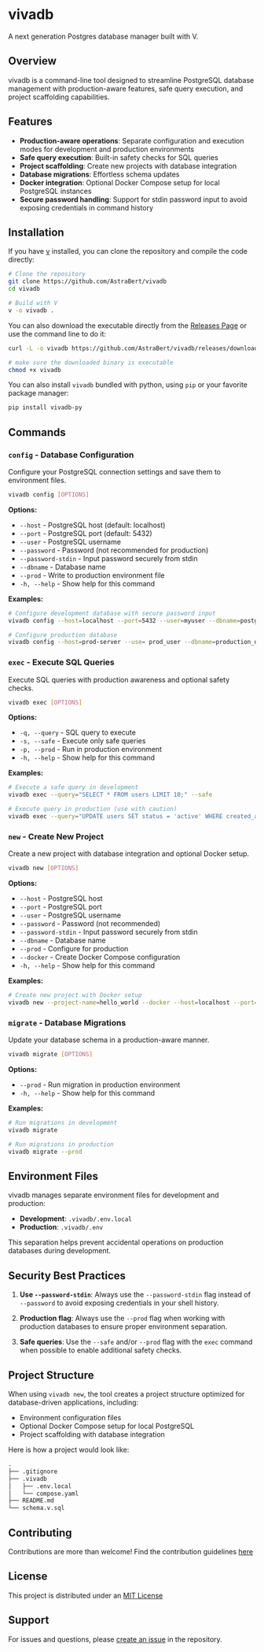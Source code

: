 # vivadb

A next generation Postgres database manager built with V.

## Overview

vivadb is a command-line tool designed to streamline PostgreSQL database management with production-aware features, safe query execution, and project scaffolding capabilities.

## Features

- **Production-aware operations**: Separate configuration and execution modes for development and production environments
- **Safe query execution**: Built-in safety checks for SQL queries
- **Project scaffolding**: Create new projects with database integration
- **Database migrations**: Effortless schema updates
- **Docker integration**: Optional Docker Compose setup for local PostgreSQL instances
- **Secure password handling**: Support for stdin password input to avoid exposing credentials in command history

## Installation

If you have [v](https://vlang.io) installed, you can clone the repository and compile the code directly:

```bash
# Clone the repository
git clone https://github.com/AstraBert/vivadb
cd vivadb

# Build with V
v -o vivadb .
```

You can also download the executable directly from the [Releases Page](https://github.com/AstraBert/vivadb/releases) or use the command line to do it:

```bash
curl -L -o vivadb https://github.com/AstraBert/vivadb/releases/download/<version>/vivadb-<os> ## e.g. https://github.com/AstraBert/vivadb/releases/download/0.1.1/vivadb-linux

# make sure the downloaded binary is executable
chmod +x vivadb
```

You can also install `vivadb` bundled with python, using `pip` or your favorite package manager:

```bash
pip install vivadb-py
```

## Commands

### `config` - Database Configuration

Configure your PostgreSQL connection settings and save them to environment files.

```bash
vivadb config [OPTIONS]
```

**Options:**

- `--host` - PostgreSQL host (default: localhost)
- `--port` - PostgreSQL port (default: 5432)
- `--user` - PostgreSQL username
- `--password` - Password (not recommended for production)
- `--password-stdin` - Input password securely from stdin
- `--dbname` - Database name
- `--prod` - Write to production environment file
- `-h, --help` - Show help for this command

**Examples:**

```bash
# Configure development database with secure password input
vivadb config --host=localhost --port=5432 --user=myuser --dbname=postgres --password-stdin

# Configure production database
vivadb config --host=prod-server --use= prod_user --dbname=production_db --prod --password-stdin
```

### `exec` - Execute SQL Queries

Execute SQL queries with production awareness and optional safety checks.

```bash
vivadb exec [OPTIONS]
```

**Options:**

- `-q, --query` - SQL query to execute
- `-s, --safe` - Execute only safe queries
- `-p, --prod` - Run in production environment
- `-h, --help` - Show help for this command

**Examples:**

```bash
# Execute a safe query in development
vivadb exec --query="SELECT * FROM users LIMIT 10;" --safe

# Execute query in production (use with caution)
vivadb exec --query="UPDATE users SET status = 'active' WHERE created_at > '2024-01-01';" --prod
```

### `new` - Create New Project

Create a new project with database integration and optional Docker setup.

```bash
vivadb new [OPTIONS]
```

**Options:**

- `--host` - PostgreSQL host
- `--port` - PostgreSQL port
- `--user` - PostgreSQL username
- `--password` - Password (not recommended)
- `--password-stdin` - Input password securely from stdin
- `--dbname` - Database name
- `--prod` - Configure for production
- `--docker` - Create Docker Compose configuration
- `-h, --help` - Show help for this command

**Examples:**

```bash
# Create new project with Docker setup
vivadb new --project-name=hello_world --docker --host=localhost --port=5432 --user=myuser --dbname=postgres --password-stdin
```

### `migrate` - Database Migrations

Update your database schema in a production-aware manner.

```bash
vivadb migrate [OPTIONS]
```

**Options:**

- `--prod` - Run migration in production environment
- `-h, --help` - Show help for this command

**Examples:**

```bash
# Run migrations in development
vivadb migrate

# Run migrations in production
vivadb migrate --prod
```

## Environment Files

vivadb manages separate environment files for development and production:

- **Development**: `.vivadb/.env.local`
- **Production**: `.vivadb/.env`

This separation helps prevent accidental operations on production databases during development.

## Security Best Practices

1. **Use `--password-stdin`**: Always use the `--password-stdin` flag instead of `--password` to avoid exposing credentials in your shell history.

2. **Production flag**: Always use the `--prod` flag when working with production databases to ensure proper environment separation.

3. **Safe queries**: Use the `--safe` and/or `--prod` flag with the `exec` command when possible to enable additional safety checks.

## Project Structure

When using `vivadb new`, the tool creates a project structure optimized for database-driven applications, including:

- Environment configuration files
- Optional Docker Compose setup for local PostgreSQL
- Project scaffolding with database integration

Here is how a project would look like:

```txt
.
├── .gitignore
├── .vivadb
│   ├── .env.local
│   └── compose.yaml
├── README.md
└── schema.v.sql
```

## Contributing

Contributions are more than welcome! Find the contribution guidelines [here](./CONTRIBUTING.md)

## License

This project is distributed under an [MIT License](./LICENSE)

## Support

For issues and questions, please [create an issue](https://github.com/AstraBert/vivadb/issues) in the repository.
